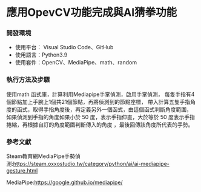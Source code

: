 # 應用OpevCV功能完成與AI猜拳功能

### 開發環境
* 使用平台： Visual Studio Code、GitHub
* 使用語言：Python3.9
* 使用套件：OpenCV、MediaPipe、math、random
### 執行方法及步驟
使用math 函式庫，計算利用Mediapipe手掌偵測，啟用手掌偵測，
每隻手指有4個節點加上手腕上1個共21個節點，再將偵測到的節點座標，
帶入計算五隻手指角度的函式，取得手指角度後，再定義另外一個函式，由這個函式判斷角度範圍，
如果偵測到手指的角度如果小於 50 度，表示手指伸直，大於等於 50 度表示手指捲縮，再根據自訂的角度範圍判斷傳入的角度
，最後回傳該角度所代表的手勢。
### 參考文獻
Steam教育網MediaPipe手勢偵測:https://steam.oxxostudio.tw/category/python/ai/ai-mediapipe-gesture.html

MediaPipe:https://google.github.io/mediapipe/
